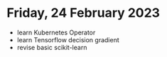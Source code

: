 # Friday, 24 February 2023

- learn Kubernetes Operator
- learn Tensorflow decision gradient
- revise basic scikit-learn
